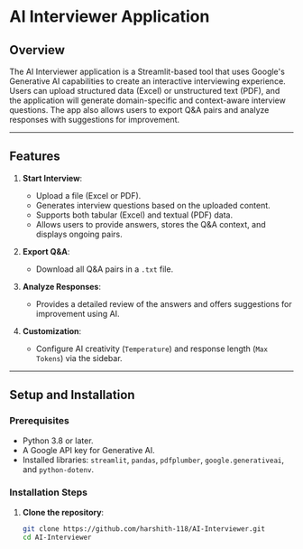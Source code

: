 # AI Interviewer Application

## Overview
The AI Interviewer application is a Streamlit-based tool that uses Google's Generative AI capabilities to create an interactive interviewing experience. Users can upload structured data (Excel) or unstructured text (PDF), and the application will generate domain-specific and context-aware interview questions. The app also allows users to export Q&A pairs and analyze responses with suggestions for improvement.

---

## Features
1. **Start Interview**: 
   - Upload a file (Excel or PDF).
   - Generates interview questions based on the uploaded content.
   - Supports both tabular (Excel) and textual (PDF) data.
   - Allows users to provide answers, stores the Q&A context, and displays ongoing pairs.
   
2. **Export Q&A**:
   - Download all Q&A pairs in a `.txt` file.

3. **Analyze Responses**:
   - Provides a detailed review of the answers and offers suggestions for improvement using AI.

4. **Customization**:
   - Configure AI creativity (`Temperature`) and response length (`Max Tokens`) via the sidebar.

---

## Setup and Installation

### Prerequisites
- Python 3.8 or later.
- A Google API key for Generative AI.
- Installed libraries: `streamlit`, `pandas`, `pdfplumber`, `google.generativeai`, and `python-dotenv`.

### Installation Steps
1. **Clone the repository**:
   ```bash
   git clone https://github.com/harshith-118/AI-Interviewer.git
   cd AI-Interviewer
